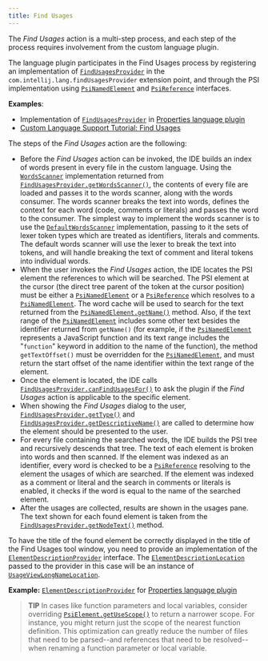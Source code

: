 ```yaml
---
title: Find Usages
---
```

<!-- Copyright 2000-2020 JetBrains s.r.o. and other contributors. Use of this source code is governed by the Apache 2.0 license that can be found in the LICENSE file. -->

The _Find Usages_ action is a multi-step process, and each step of the process requires involvement from the custom language plugin.

The language plugin participates in the Find Usages process by registering an implementation of [`FindUsagesProvider`](upsource:///platform/indexing-api/src/com/intellij/lang/findUsages/FindUsagesProvider.java) in the `com.intellij.lang.findUsagesProvider` extension point, and through the PSI implementation using [`PsiNamedElement`](upsource:///platform/core-api/src/com/intellij/psi/PsiNamedElement.java) and [`PsiReference`](upsource:///platform/core-api/src/com/intellij/psi/PsiReference.java) interfaces.

**Examples**:
- Implementation of [`FindUsagesProvider`](upsource:///plugins/properties/properties-psi-impl/src/com/intellij/lang/properties/findUsages/PropertiesFindUsagesProvider.java) in [Properties language plugin](upsource:///plugins/properties/)
- [Custom Language Support Tutorial: Find Usages](/tutorials/custom_language_support/find_usages_provider.md)

The steps of the _Find Usages_ action are the following:
* Before the _Find Usages_ action can be invoked, the IDE builds an index of words present in every file in the custom language.
  Using the [`WordsScanner`](upsource:///platform/indexing-api/src/com/intellij/lang/cacheBuilder/WordsScanner.java) implementation returned from [`FindUsagesProvider.getWordsScanner()`](upsource:///platform/indexing-api/src/com/intellij/lang/findUsages/FindUsagesProvider.java), the contents of every file are loaded and passes it to the words scanner, along with the words consumer.
  The words scanner breaks the text into words, defines the context for each word (code, comments or literals) and passes the word to the consumer.
  The simplest way to implement the words scanner is to use the [`DefaultWordsScanner`](upsource:///platform/indexing-api/src/com/intellij/lang/cacheBuilder/DefaultWordsScanner.java) implementation, passing to it the sets of lexer token types which are treated as identifiers, literals and comments.
  The default words scanner will use the lexer to break the text into tokens, and will handle breaking the text of comment and literal tokens into individual words.
* When the user invokes the _Find Usages_ action, the IDE locates the PSI element the references to which will be searched.
  The PSI element at the cursor (the direct tree parent of the token at the cursor position) must be either a [`PsiNamedElement`](upsource:///platform/core-api/src/com/intellij/psi/PsiNamedElement.java) or a [`PsiReference`](upsource:///platform/core-api/src/com/intellij/psi/PsiReference.java) which resolves to a [`PsiNamedElement`](upsource:///platform/core-api/src/com/intellij/psi/PsiNamedElement.java).
  The word cache will be used to search for the text returned from the [`PsiNamedElement.getName()`](upsource:///platform/core-api/src/com/intellij/psi/PsiNamedElement.java) method.
  Also, if the text range of the [`PsiNamedElement`](upsource:///platform/core-api/src/com/intellij/psi/PsiNamedElement.java) includes some other text besides the identifier returned from `getName()` (for example, if the [`PsiNamedElement`](upsource:///platform/core-api/src/com/intellij/psi/PsiNamedElement.java) represents a JavaScript function and its text range includes the "`function`" keyword in addition to the name of the function), the method `getTextOffset()` must be overridden for the [`PsiNamedElement`](upsource:///platform/core-api/src/com/intellij/psi/PsiNamedElement.java), and must return the start offset of the name identifier within the text range of the element.
* Once the element is located, the IDE calls [`FindUsagesProvider.canFindUsagesFor()`](upsource:///platform/indexing-api/src/com/intellij/lang/findUsages/FindUsagesProvider.java) to ask the plugin if the _Find Usages_ action is applicable to the specific element.
* When showing the _Find Usages_ dialog to the user, [`FindUsagesProvider.getType()`](upsource:///platform/indexing-api/src/com/intellij/lang/findUsages/FindUsagesProvider.java) and [`FindUsagesProvider.getDescriptiveName()`](upsource:///platform/indexing-api/src/com/intellij/lang/findUsages/FindUsagesProvider.java) are called to determine how the element should be presented to the user.
* For every file containing the searched words, the IDE builds the PSI tree and recursively descends that tree.
  The text of each element is broken into words and then scanned.
  If the element was indexed as an identifier, every word is checked to be a [`PsiReference`](upsource:///platform/core-api/src/com/intellij/psi/PsiReference.java) resolving to the element the usages of which are searched.
  If the element was indexed as a comment or literal and the search in comments or literals is enabled, it checks if the word is equal to the name of the searched element.
* After the usages are collected, results are shown in the usages pane.
  The text shown for each found element is taken from the [`FindUsagesProvider.getNodeText()`](upsource:///platform/indexing-api/src/com/intellij/lang/findUsages/FindUsagesProvider.java) method.

To have the title of the found element be correctly displayed in the title of the Find Usages tool window, you need to provide an implementation of the [`ElementDescriptionProvider`](upsource:///platform/core-api/src/com/intellij/psi/ElementDescriptionProvider.java) interface.
The [`ElementDescriptionLocation`](upsource:///platform/core-api/src/com/intellij/psi/ElementDescriptionLocation.java) passed to the provider in this case will be an instance of [`UsageViewLongNameLocation`](upsource:///platform/lang-impl/src/com/intellij/usageView/UsageViewLongNameLocation.java).

**Example:**
[`ElementDescriptionProvider`](upsource:///plugins/properties/src/com/intellij/lang/properties/PropertiesDescriptionProvider.java) for [Properties language plugin](upsource:///plugins/properties/)

> **TIP** In cases like function parameters and local variables, consider overriding  [`PsiElement.getUseScope()`](upsource:///platform/core-api/src/com/intellij/psi/PsiElement.java) to return a narrower scope.
> For instance, you might return just the scope of the nearest function definition.
> This optimization can greatly reduce the number of files that need to be parsed--and references that need to be resolved--when renaming a function parameter or local variable.
